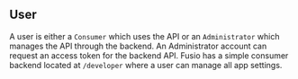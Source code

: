
## User

A user is either a `Consumer` which uses the API or an `Administrator` which 
manages the API through the backend. An Administrator account can request an 
access token for the backend API. Fusio has a simple consumer backend located
at `/developer` where a user can manage all app settings.
